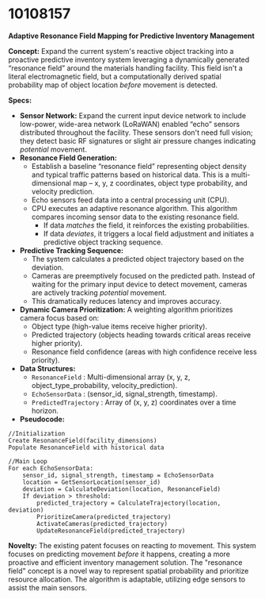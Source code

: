 # 10108157

**Adaptive Resonance Field Mapping for Predictive Inventory Management**

**Concept:** Expand the current system's reactive object tracking into a proactive predictive inventory system leveraging a dynamically generated “resonance field” around the materials handling facility. This field isn't a literal electromagnetic field, but a computationally derived spatial probability map of object location *before* movement is detected.

**Specs:**

*   **Sensor Network:** Expand the current input device network to include low-power, wide-area network (LoRaWAN) enabled “echo” sensors distributed throughout the facility. These sensors don't need full vision; they detect basic RF signatures or slight air pressure changes indicating *potential* movement.
*   **Resonance Field Generation:**
    *   Establish a baseline “resonance field” representing object density and typical traffic patterns based on historical data. This is a multi-dimensional map – x, y, z coordinates, object type probability, and velocity prediction.
    *   Echo sensors feed data into a central processing unit (CPU).
    *   CPU executes an adaptive resonance algorithm. This algorithm compares incoming sensor data to the existing resonance field.
        *   If data *matches* the field, it reinforces the existing probabilities.
        *   If data *deviates*, it triggers a local field adjustment and initiates a predictive object tracking sequence.
*   **Predictive Tracking Sequence:**
    *   The system calculates a predicted object trajectory based on the deviation.
    *   Cameras are preemptively focused on the predicted path.  Instead of waiting for the primary input device to detect movement, cameras are actively tracking *potential* movement.
    *   This dramatically reduces latency and improves accuracy.
*   **Dynamic Camera Prioritization:**  A weighting algorithm prioritizes camera focus based on:
    *   Object type (high-value items receive higher priority).
    *   Predicted trajectory (objects heading towards critical areas receive higher priority).
    *   Resonance field confidence (areas with high confidence receive less priority).
*   **Data Structures:**
    *   `ResonanceField` : Multi-dimensional array (x, y, z, object_type_probability, velocity_prediction).
    *   `EchoSensorData` :  (sensor_id, signal_strength, timestamp).
    *   `PredictedTrajectory` :  Array of (x, y, z) coordinates over a time horizon.
*   **Pseudocode:**

```
//Initialization
Create ResonanceField(facility_dimensions)
Populate ResonanceField with historical data

//Main Loop
For each EchoSensorData:
    sensor_id, signal_strength, timestamp = EchoSensorData
    location = GetSensorLocation(sensor_id)
    deviation = CalculateDeviation(location, ResonanceField)
    If deviation > threshold:
        predicted_trajectory = CalculateTrajectory(location, deviation)
        PrioritizeCamera(predicted_trajectory)
        ActivateCameras(predicted_trajectory)
        UpdateResonanceField(predicted_trajectory)
```

**Novelty:**  The existing patent focuses on reacting *to* movement. This system focuses on predicting movement *before* it happens, creating a more proactive and efficient inventory management solution.  The "resonance field" concept is a novel way to represent spatial probability and prioritize resource allocation. The algorithm is adaptable, utilizing edge sensors to assist the main sensors.
